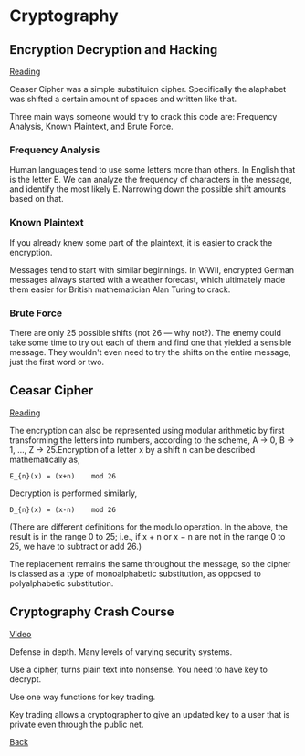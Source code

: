 # Cryptography

## Encryption Decryption and Hacking

[Reading](https://www.khanacademy.org/computing/computers-and-internet/xcae6f4a7ff015e7d:online-data-security/xcae6f4a7ff015e7d:data-encryption-techniques/a/encryption-decryption-and-code-cracking)

Ceaser Cipher was a simple substituion cipher. Specifically the alaphabet was shifted a certain amount of spaces and written like that.

Three main ways someone would try to crack this code are: Frequency Analysis, Known Plaintext, and Brute Force.

### Frequency Analysis

Human languages tend to use some letters more than others. In English that is the letter E. We can analyze the frequency of characters in the message, and identify the most likely E. Narrowing down the possible shift amounts based on that.

### Known Plaintext

If you already knew some part of the plaintext, it is easier to crack the encryption.

Messages tend to start with similar beginnings. In WWII, encrypted German messages always started with a weather forecast, which ultimately made them easier for British mathematician Alan Turing to crack.

### Brute Force

There are only 25 possible shifts (not 26 — why not?). The enemy could take some time to try out each of them and find one that yielded a sensible message. They wouldn't even need to try the shifts on the entire message, just the first word or two.

## Ceasar Cipher

[Reading](https://en.wikipedia.org/wiki/Caesar_cipher)

The encryption can also be represented using modular arithmetic by first transforming the letters into numbers, according to the scheme, A -> 0, B -> 1, ..., Z -> 25.Encryption of a letter x by a shift n can be described mathematically as,

`E_{n}(x) = (x+n)    mod 26`

Decryption is performed similarly,

`D_{n}(x) = (x-n)    mod 26`

(There are different definitions for the modulo operation. In the above, the result is in the range 0 to 25; i.e., if x + n or x − n are not in the range 0 to 25, we have to subtract or add 26.)

The replacement remains the same throughout the message, so the cipher is classed as a type of monoalphabetic substitution, as opposed to polyalphabetic substitution.

## Cryptography Crash Course

[Video](https://www.youtube.com/watch?v=jhXCTbFnK8o)

Defense in depth. Many levels of varying security systems.

Use a cipher, turns plain text into nonsense. You need to have key to decrypt.

Use one way functions for key trading.

Key trading allows a cryptographer to give an updated key to a user that is private even through the public net.


[Back](README.md)

